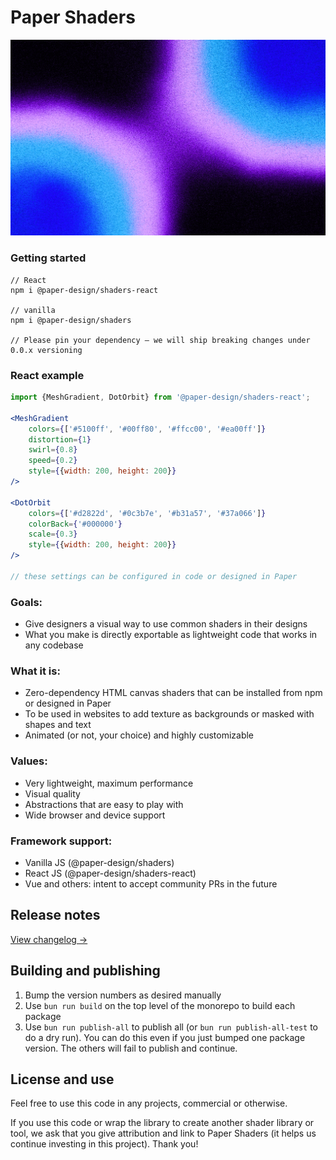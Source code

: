 # Paper Shaders

![mesh-gradient-shader](./docs/public/images/git-readme-picture.png)

### Getting started

```
// React
npm i @paper-design/shaders-react

// vanilla
npm i @paper-design/shaders

// Please pin your dependency – we will ship breaking changes under 0.0.x versioning
```

### React example

```jsx
import {MeshGradient, DotOrbit} from '@paper-design/shaders-react';

<MeshGradient
    colors={['#5100ff', '#00ff80', '#ffcc00', '#ea00ff']}
    distortion={1}
    swirl={0.8}
    speed={0.2}
    style={{width: 200, height: 200}}
/>

<DotOrbit
    colors={['#d2822d', '#0c3b7e', '#b31a57', '#37a066']}
    colorBack={'#000000'}
    scale={0.3}
    style={{width: 200, height: 200}}
/>

// these settings can be configured in code or designed in Paper
```

### Goals:

- Give designers a visual way to use common shaders in their designs
- What you make is directly exportable as lightweight code that works in any codebase

### What it is:

- Zero-dependency HTML canvas shaders that can be installed from npm or designed in Paper
- To be used in websites to add texture as backgrounds or masked with shapes and text
- Animated (or not, your choice) and highly customizable

### Values:

- Very lightweight, maximum performance
- Visual quality
- Abstractions that are easy to play with
- Wide browser and device support

### Framework support:

- Vanilla JS (@paper-design/shaders)
- React JS (@paper-design/shaders-react)
- Vue and others: intent to accept community PRs in the future

## Release notes

[View changelog →](./CHANGELOG.md)

## Building and publishing

1. Bump the version numbers as desired manually
2. Use `bun run build` on the top level of the monorepo to build each package
3. Use `bun run publish-all` to publish all (or `bun run publish-all-test` to do a dry run). You can do this even if you just bumped one package version. The others will fail to publish and continue.

## License and use

Feel free to use this code in any projects, commercial or otherwise.

If you use this code or wrap the library to create another shader library or tool, we ask that you give attribution and link to Paper Shaders (it helps us continue investing in this project). Thank you!
